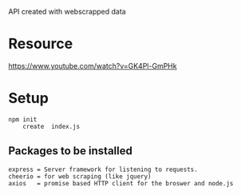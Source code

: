 
API created with webscrapped data

# Resource
https://www.youtube.com/watch?v=GK4Pl-GmPHk

# Setup

	npm init
        create	index.js



## Packages to be installed
	express = Server framework for listening to requests.
	cheerio = for web scraping (like jquery)
	axios   = promise based HTTP client for the broswer and node.js



